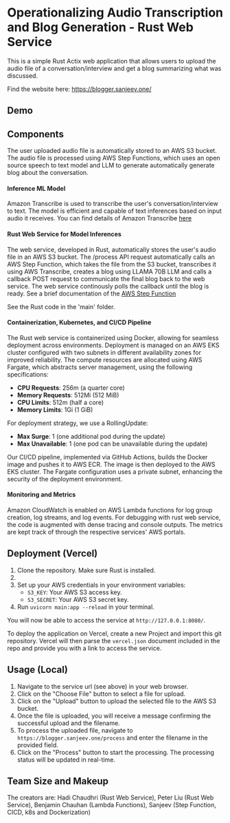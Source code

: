 # Operationalizing Audio Transcription and Blog Generation - Rust Web Service

This is a simple Rust Actix web application that allows users to upload the audio file of a conversation/interview and get a blog summarizing what was discussed. 

Find the website here: https://blogger.sanjeev.one/

## Demo

## Components

The user uploaded audio file is automatically stored to an AWS S3 bucket. The audio file is processed using AWS Step Functions, which uses an open source speech to text model and LLM to generate automatically generate blog about the conversation. 

#### Inference ML Model
Amazon Transcribe is used to transcribe the user's conversation/interview to text. The model is efficient and capable of text inferences based on input audio it receives. You can find details of Amazon Transcribe [here](https://aws.amazon.com/pm/transcribe/?gclid=CjwKCAjwxLKxBhA7EiwAXO0R0K6QsdXV2XsDvlKZim3tfYUJRmjjIXDTcCbMHlZT-MEk5SGwjxCDpxoC6OoQAvD_BwE&trk=aae0a267-33fa-4d21-a4d5-30b7b3fd731e&sc_channel=ps&ef_id=CjwKCAjwxLKxBhA7EiwAXO0R0K6QsdXV2XsDvlKZim3tfYUJRmjjIXDTcCbMHlZT-MEk5SGwjxCDpxoC6OoQAvD_BwE:G:s&s_kwcid=AL!4422!3!648922763916!e!!g!!amazon%20transcription!19597968945!143908652045)

#### Rust Web Service for Model Inferences
The web service, developed in Rust, automatically stores the user's audio file in an AWS S3 bucket. The /process API request automatically calls an AWS Step Function, which takes the file from the S3 bucket, transcribes it using AWS Transcribe, creates a blog using LLAMA 70B LLM and calls a callback POST request to communicate the final blog back to the web service. The web service continously polls the callback until the blog is ready. See a brief documentation of the [AWS Step Function](https://github.com/Audio-to-Blog/AWS-Step-Function)

See the Rust code in the 'main' folder.

#### Containerization, Kubernetes, and CI/CD Pipeline

The Rust web service is containerized using Docker, allowing for seamless deployment across environments. Deployment is managed on an AWS EKS cluster configured with two subnets in different availability zones for improved reliability. The compute resources are allocated using AWS Fargate, which abstracts server management, using the following specifications:
- **CPU Requests**: 256m (a quarter core)
- **Memory Requests**: 512Mi (512 MiB)
- **CPU Limits**: 512m (half a core)
- **Memory Limits**: 1Gi (1 GiB)

For deployment strategy, we use a RollingUpdate:
- **Max Surge**: 1 (one additional pod during the update)
- **Max Unavailable**: 1 (one pod can be unavailable during the update)

Our CI/CD pipeline, implemented via GitHub Actions, builds the Docker image and pushes it to AWS ECR. The image is then deployed to the AWS EKS cluster. The Fargate configuration uses a private subnet, enhancing the security of the deployment environment.

#### Monitoring and Metrics
 Amazon CloudWatch is enabled on AWS Lambda functions for log group creation, log streams, and log events. For debugging with rust web service, the code is augmented with dense tracing and console outputs. The metrics are kept track of through the respective services' AWS portals. 

## Deployment (Vercel)

1. Clone the repository. Make sure Rust is installed.
2. 
3. Set up your AWS credentials in your environment variables:
    - `S3_KEY`: Your AWS S3 access key.
    - `S3_SECRET`: Your AWS S3 secret key.
4. Run `uvicorn main:app --reload` in your terminal.

You will now be able to access the service at `http://127.0.0.1:8080/`.

To deploy the application on Vercel, create a new Project and import this git repository. Vercel will then parse the `vercel.json` document included in the repo and provide you with a link to access the service.

## Usage (Local)

1. Navigate to the service url (see above) in your web browser.
2. Click on the "Choose File" button to select a file for upload.
3. Click on the "Upload" button to upload the selected file to the AWS S3 bucket.
4. Once the file is uploaded, you will receive a message confirming the successful upload and the filename.
5. To process the uploaded file, navigate to `https://blogger.sanjeev.one/process` and enter the filename in the provided field.
6. Click on the "Process" button to start the processing. The processing status will be updated in real-time.

## Team Size and Makeup
The creators are:
Hadi Chaudhri (Rust Web Service), Peter Liu (Rust Web Service), Benjamin Chauhan (Lambda Functions), Sanjeev (Step Function, CICD, k8s and Dockerization)


